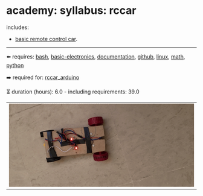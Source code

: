 # academy: syllabus: rccar

includes:
- [basic remote control car](https://github.com/kamangir/bluer-ugv/tree/main/bluer_ugv/docs/ravin/ravin3).

---

⬅️ requires: [bash](./bash.md), [basic-electronics](./basic-electronics.md), [documentation](./documentation.md), [github](./github.md), [linux](./linux.md), [math](./math.md), [python](./python.md)

➡️ required for: [rccar_arduino](./rccar_arduino.md)

⏳ duration (hours): 6.0 - including requirements: 39.0

|   |
| --- |
| [![image](https://github.com/kamangir/assets2/raw/main/ravin/20250723_095155~2_1.gif?raw=true)](https://github.com/kamangir/bluer-ugv/blob/main/bluer_ugv/docs/ravin/ravin3) |
